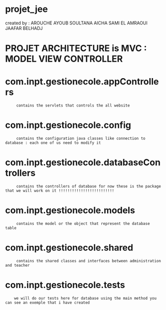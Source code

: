 # projet_jee
created by :
	AROUCHE AYOUB
	SOULTANA AICHA
	SAMI EL AMRAOUI
	JAAFAR BELHADJ
# PROJET ARCHITECTURE is MVC : MODEL VIEW CONTROLLER 
  # com.inpt.gestionecole.appControllers
		 contains the servlets that controls the all website
  # com.inpt.gestionecole.config 
		 contains the configuration java classes like connection to database : each one of us need to modify it 
  # com.inpt.gestionecole.databaseControllers
		 contains the controllers of database for now these is the package that we will work on it !!!!!!!!!!!!!!!!!!!!!!!!! 
  # com.inpt.gestionecole.models 
		 contains the model or the object that represent the database table
  # com.inpt.gestionecole.shared
		 contains the shared classes and interfaces between administration and teacher
  # com.inpt.gestionecole.tests
		we will do our tests here for database using the main method you can see an exemple that i have created
